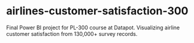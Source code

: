 # airlines-customer-satisfaction-300
Final Power BI project for PL-300 course at Datapot. Visualizing airline customer satisfaction from 130,000+ survey records.

